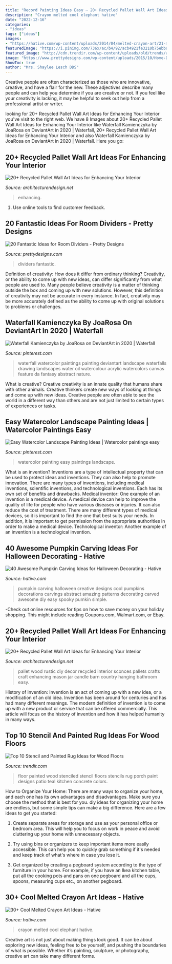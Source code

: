 ```yaml
---
title: "Record Painting Ideas Easy ~ 20+ Recycled Pallet Wall Art Ideas For Enhancing Your Interior"
description: "Crayon melted cool elephant hative"
date: "2022-12-16"
categories:
- "ideas"
tags: ["ideas"]
images:
- "https://hative.com/wp-content/uploads/2014/04/melted-crayon-art/21-melted-crayon-elephant.jpg"
featuredImage: "https://i.pinimg.com/736x/ac/b4/92/acb4921fe3210b75ebb9b0202b613bd1.jpg"
featured_image: "http://cdn.trendir.com/wp-content/uploads/old/trends/assets_c/2015/08/stenciled-floor-living-room-white-on-blue-thumb-autox839-55625.jpg"
image: "https://www.prettydesigns.com/wp-content/uploads/2015/10/Home-Dividers.jpg"
ShowToc: true
author: "Mrs. Shaylee Lesch DDS"
---
```



Creative people are often characterized as those who are innovative, creative, and have a flair for the new. These adjectives describe many people and can help you determine if you are creative or not. If you feel like your creativity is lacking, it may be helpful to seek out help from a professional artist or writer.

	

		
looking for 20+ Recycled Pallet Wall Art Ideas for Enhancing Your Interior you've visit to the right web. We have 8 Images about 20+ Recycled Pallet Wall Art Ideas for Enhancing Your Interior like Waterfall Kamienczyka by JoaRosa on DeviantArt in 2020 | Waterfall, 20+ Recycled Pallet Wall Art Ideas for Enhancing Your Interior and also Waterfall Kamienczyka by JoaRosa on DeviantArt in 2020 | Waterfall. Here you go:
		
    
## 20+ Recycled Pallet Wall Art Ideas For Enhancing Your Interior

<img loading=lazy src="https://cdn.architecturendesign.net/wp-content/uploads/2015/06/AD-Pallet-Wall-Art-20.jpg" onerror="this.onerror=null;this.src='https://tse1.mm.bing.net/th?id=OIP.qmvGSoMFNI_DEIH-u0OUHQHaJ4&amp;pid=15.1';" alt="20+ Recycled Pallet Wall Art Ideas for Enhancing Your Interior">

_Source: architecturendesign.net_

>enhancing. 

	

1. Use online tools to find customer feedback.

    
## 20 Fantastic Ideas For Room Dividers - Pretty Designs

<img loading=lazy src="https://www.prettydesigns.com/wp-content/uploads/2015/10/Home-Dividers.jpg" onerror="this.onerror=null;this.src='https://tse3.mm.bing.net/th?id=OIP.93_JteOG07ItVQcB7BCi1wHaJ4&amp;pid=15.1';" alt="20 Fantastic Ideas for Room Dividers - Pretty Designs">

_Source: prettydesigns.com_

>dividers fantastic. 

	

Definition of creativity: How does it differ from ordinary thinking?
Creativity, or the ability to come up with new ideas, can differ significantly from what people are used to. Many people believe creativity is a matter of thinking outside the box and coming up with new solutions. However, this definition of creativity may not be accurate in every instance. In fact, creativity may be more accurately defined as the ability to come up with original solutions to problems or challenges.

    
## Waterfall Kamienczyka By JoaRosa On DeviantArt In 2020 | Waterfall

<img loading=lazy src="https://i.pinimg.com/736x/d4/c2/4f/d4c24ff67bce7cb526306bc01fd0758f.jpg" onerror="this.onerror=null;this.src='https://tse4.mm.bing.net/th?id=OIP.u1UWuS52IVHOYUascsbYMQHaKd&amp;pid=15.1';" alt="Waterfall Kamienczyka by JoaRosa on DeviantArt in 2020 | Waterfall">

_Source: pinterest.com_

>waterfall watercolor paintings painting deviantart landscape waterfalls drawing landscapes water oil watercolour acrylic watercolors canvas feature da fantasy abstract nature. 

	

What is creative?
Creative creativity is an innate quality that humans share with other animals. Creative thinkers create new ways of looking at things and come up with new ideas. Creative people are often able to see the world in a different way than others and are not just limited to certain types of experiences or tasks.

    
## Easy Watercolor Landscape Painting Ideas | Watercolor Paintings Easy

<img loading=lazy src="https://i.pinimg.com/736x/ac/b4/92/acb4921fe3210b75ebb9b0202b613bd1.jpg" onerror="this.onerror=null;this.src='https://tse2.mm.bing.net/th?id=OIP.pRTCiNRr0nBAzl8wbXfMDAHaLJ&amp;pid=15.1';" alt="Easy Watercolor Landscape Painting Ideas | Watercolor paintings easy">

_Source: pinterest.com_

>watercolor painting easy paintings landscape. 

	

What is an invention?
Inventions are a type of intellectual property that can be used to protect ideas and inventions. They can also help to promote innovation. There are many types of inventions, including medical inventions, scientific inventions, and technological inventions. Each has its own set of benefits and drawbacks.
Medical inventor: 
One example of an invention is a medical device. A medical device can help to improve the quality of life for people who have various diseases or injuries. It can also reduce the cost of treatment. 
There are many different types of medical devices, so it is important to find the one that best suits your needs. In addition, it is important to get permission from the appropriate authorities in order to make a medical device. 
Technological inventor: 
Another example of an invention is a technological invention.

    
## 40 Awesome Pumpkin Carving Ideas For Halloween Decorating - Hative

<img loading=lazy src="https://hative.com/wp-content/uploads/2014/10/pumpkin-carving-ideas/19-abstract-pumpkin.jpg" onerror="this.onerror=null;this.src='https://tse1.mm.bing.net/th?id=OIP.4Qt5VOSelIm1VvZmVvHcnQHaKX&amp;pid=15.1';" alt="40 Awesome Pumpkin Carving Ideas for Halloween Decorating - Hative">

_Source: hative.com_

>pumpkin carving halloween creative designs cool pumpkins decorations carvings abstract amazing patterns decorating carved awesome diy easy spooky pumkin simple. 

	

-Check out online resources for tips on how to save money on your holiday shopping. This might include reading Coupons.com, Walmart.com, or Ebay.

    
## 20+ Recycled Pallet Wall Art Ideas For Enhancing Your Interior

<img loading=lazy src="http://cdn.architecturendesign.net/wp-content/uploads/2015/06/AD-Pallet-Wall-Art-16.jpg" onerror="this.onerror=null;this.src='https://tse1.mm.bing.net/th?id=OIP.DOnRNRgOuLXt9IxNSFn-eAHaJ4&amp;pid=15.1';" alt="20+ Recycled Pallet Wall Art Ideas for Enhancing Your Interior">

_Source: architecturendesign.net_

>pallet wood rustic diy decor recycled interior sconces pallets crafts craft enhancing mason jar candle barn country hanging bathroom easy. 

	

History of Invention:
Invention is an act of coming up with a new idea, or a modification of an old idea. Invention has been around for centuries and has had many different meanings. The modern definition of invention is to come up with a new product or service that can be offered commercially. This article will focus on the history of invention and how it has helped humanity in many ways.

    
## Top 10 Stencil And Painted Rug Ideas For Wood Floors

<img loading=lazy src="http://cdn.trendir.com/wp-content/uploads/old/trends/assets_c/2015/08/stenciled-floor-living-room-white-on-blue-thumb-autox839-55625.jpg" onerror="this.onerror=null;this.src='https://tse3.mm.bing.net/th?id=OIP.C8AvnR__AjJ70c4s3fwgeAHaJ4&amp;pid=15.1';" alt="Top 10 Stencil and Painted Rug Ideas for Wood Floors">

_Source: trendir.com_

>floor painted wood stenciled stencil floors stencils rug porch paint designs patio teal kitchen concrete colors. 

	

How to Organize Your Home: There are many ways to organize your home, and each one has its own advantages and disadvantages. Make sure you choose the method that is best for you.
diy ideas for organizing your home are endless, but some simple tips can make a big difference. Here are a few ideas to get you started:
1. Create separate areas for storage and use as your personal office or bedroom area. This will help you to focus on work in peace and avoid cluttering up your home with unnecessary objects.

2. Try using bins or organizers to keep important items more easily accessible. This can help you to quickly grab something if it's needed and keep track of what's where in case you lose it.

3. Get organized by creating a pegboard system according to the type of furniture in your home. For example, if you have an Ikea kitchen table, put all the cooking pots and pans on one pegboard and all the cups, spoons, measuring cups etc., on another pegboard.

    
## 30+ Cool Melted Crayon Art Ideas - Hative

<img loading=lazy src="https://hative.com/wp-content/uploads/2014/04/melted-crayon-art/21-melted-crayon-elephant.jpg" onerror="this.onerror=null;this.src='https://tse2.mm.bing.net/th?id=OIP.rmCI2l8XCxUpGLYhAp3JCAHaJ4&amp;pid=15.1';" alt="30+ Cool Melted Crayon Art Ideas - Hative">

_Source: hative.com_

>crayon melted cool elephant hative. 

	

Creative art is not just about making things look good. It can be about exploring new ideas, feeling free to be yourself, and pushing the boundaries of what is possible. Whether it’s painting, sculpture, or photography, creative art can take many different forms.


